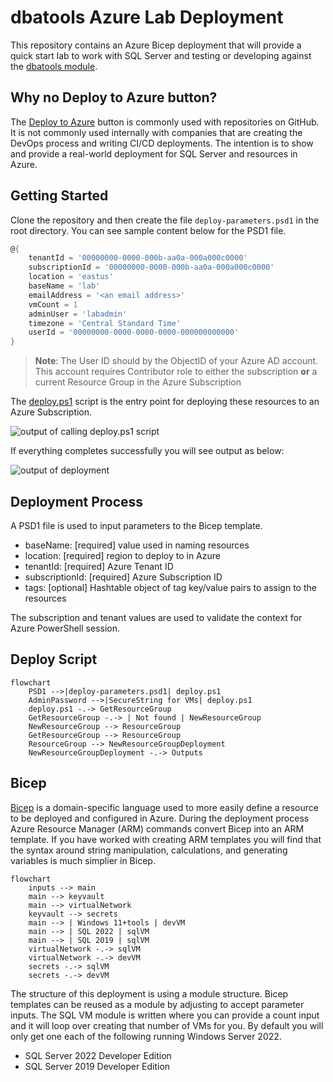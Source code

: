 # dbatools Azure Lab Deployment

This repository contains an Azure Bicep deployment that will provide a quick start lab to work with SQL Server and testing or developing against the [dbatools module](https://github.com/dataplat/dbatools).

## Why no Deploy to Azure button?

The [Deploy to Azure](https://azure.microsoft.com/en-gb/blog/deploy-to-azure-button-for-azure-websites-2/) button is commonly used with repositories on GitHub. It is not commonly used internally with companies that are creating the DevOps process and writing CI/CD deployments. The intention is to show and provide a real-world deployment for SQL Server and resources in Azure.

## Getting Started

Clone the repository and then create the file `deploy-parameters.psd1` in the root directory. You can see sample content below for the PSD1 file.

```powershell
@{
    tenantId = '00000000-0000-000b-aa0a-000a000c0000'
    subscriptionId = '00000000-0000-000b-aa0a-000a000c0000'
    location = 'eastus'
    baseName = 'lab'
    emailAddress = '<an email address>'
    vmCount = 1
    adminUser = 'labadmin'
    timezone = 'Central Standard Time'
    userId = '00000000-0000-0000-0000-000000000000'
}
```

> **Note**: The User ID should by the ObjectID of your Azure AD account. This account requires Contributor role to either the subscription **or** a current Resource Group in the Azure Subscription

The [deploy.ps1](deploy.ps1) script is the entry point for deploying these resources to an Azure Subscription.

![output of calling deploy.ps1 script](https://user-images.githubusercontent.com/11204251/205462991-e2da086c-9768-47e3-a6e4-35de8be11b79.png)

If everything completes successfully you will see output as below:

![output of deployment](https://user-images.githubusercontent.com/11204251/205463222-39914885-d027-488f-b9ab-22ef143967ea.png)


## Deployment Process

A PSD1 file is used to input parameters to the Bicep template.

- baseName: [required] value used in naming resources
- location: [required] region to deploy to in Azure
- tenantId: [required] Azure Tenant ID
- subscriptionId: [required] Azure Subscription ID
- tags: [optional] Hashtable object of tag key/value pairs to assign to the resources

The subscription and tenant values are used to validate the context for Azure PowerShell session.

## Deploy Script

```mermaid
flowchart
    PSD1 -->|deploy-parameters.psd1| deploy.ps1
    AdminPassword -->|SecureString for VMs| deploy.ps1
    deploy.ps1 -.-> GetResourceGroup
    GetResourceGroup -.-> | Not found | NewResourceGroup
    NewResourceGroup --> ResourceGroup
    GetResourceGroup --> ResourceGroup
    ResourceGroup --> NewResourceGroupDeployment
    NewResourceGroupDeployment -.-> Outputs
```

## Bicep

[Bicep](https://github.com/azure/bicep) is a domain-specific language used to more easily define a resource to be deployed and configured in Azure. During the deployment process Azure Resource Manager (ARM) commands convert Bicep into an ARM template. If you have worked with creating ARM templates you will find that the syntax around string manipulation, calculations, and generating variables is much simplier in Bicep.

```mermaid
flowchart
    inputs --> main
    main --> keyvault
    main --> virtualNetwork
    keyvault --> secrets
    main --> | Windows 11+tools | devVM
    main --> | SQL 2022 | sqlVM
    main --> | SQL 2019 | sqlVM
    virtualNetwork -.-> sqlVM
    virtualNetwork -.-> devVM
    secrets -.-> sqlVM
    secrets -.-> devVM
```

The structure of this deployment is using a module structure. Bicep templates can be reused as a module by adjusting to accept parameter inputs. The SQL VM module is written where you can provide a count input and it will loop over creating that number of VMs for you. By default you will only get one each of the following running Windows Server 2022.

- SQL Server 2022 Developer Edition
- SQL Server 2019 Developer Edition
